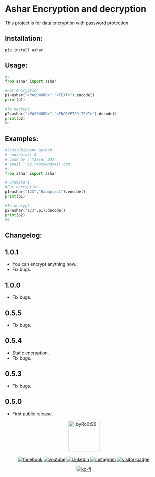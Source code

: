 <h1>Ashar Encryption and decryption</h1> 
<p>This project is for data encryption with password protection.</p>

<h2>Installation:</h2> 

```
pip install ashar
```


<h2>Usage:</h2>

```python 
#s
from ashar import ashar

#For encryption
p1=ashar("<PASSWORD>","<TEXT>").encode()
print(p1)
    
#To decrypt
p2=ashar("<PASSWORD>","<ENCRYPTED_TEXT>").decode()
print(p2)
#e
```


<h2>Examples:</h2>

```python
#!/usr/bin/env python
# coding:utf-8
# code by : Yasser BDJ
# email : by.root96@gmail.com
#s
from ashar import ashar

# Example:1
#For encryption
p1=ashar("123","Example:1").encode()
print(p1)
    
#To decrypt
p2=ashar("123",p1).decode()
print(p2)
#e
```



<h2>Changelog:</h2>

## 1.0.1
- You can encrypt anything now.
- Fix bugs.

## 1.0.0
- Fix bugs.

## 0.5.5
- Fix bugs.

## 0.5.4
- Static encryption.
- Fix bugs.

## 0.5.3
- Fix bugs.

## 0.5.0
- First public release.



<div align="center">
    <a href="https://byro0t96.github.io/">
	    <img alt="byRo0t96" height="100" src="https://raw.githubusercontent.com/byRo0t96/byRo0t96/main/images/Ro0t-96_v.3.1.png">
    </a>
</div>

<p align="center">
    <a align="center" href="https://www.facebook.com/yasser.bdj.31">
        <img alt="facebook" align="center" src="https://img.shields.io/badge/Facebook-%2Fyasser.bdj.31-blue">
	</a>
	
   <a align="center" href="https://www.youtube.com/channel/UC53dtKxc84BNPyDb51rtRPg">
        <img align="center"  alt="youtube" src="https://img.shields.io/badge/-YouTube-red">
	</a>
	
   <a href="https://www.linkedin.com/in/boudjada-yasser-a53543196" align="center" >
        <img align="center" alt="LinkedIn" src="https://img.shields.io/badge/-linkedin-blue">
	</a> 
    
   <a href="https://www.instagram.com/bdj.yasser/" align="center" >
        <img align="center" alt="instagram" src="https://img.shields.io/badge/instagram-%2Fbdj.yasser-orange">
	</a> 
        
   <a href="https://github.com/byRo0t96/" align="center" >
        <img align="center" alt="visitor-badge" src="https://visitor-badge.laobi.icu/badge?page_id=byRo0t96.byRo0t96">
	</a>
</p>

<p align="center">
    <a align="center" href="https://ko-fi.com/L3L34CEPV">
        <img alt="ko-fi" align="center" src="https://ko-fi.com/img/githubbutton_sm.svg">
	</a>
</p>
